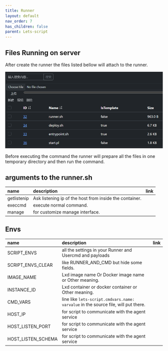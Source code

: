 ```yaml
---
title: Runner
layout: default
nav_order: 7
has_children: false
parent: Lets-script
---
```


## Files Running on server

After create the runner the files listed bellow will attach to the runner.

![Runner Image](/assets/imgs/runner.png)

Before executing the command the runner will prepare all the files in one temporary directory and then run the command.

## arguments to the runner.sh

| name        | description                                             | link |
| :---------- | :------------------------------------------------------ | ---- |
| getlistenip | Ask listening ip of the host from inside the container. |      |
| execcmd     | execute normal command.                                 |      |
| manage      | for customize manage interface.                         |      |

## Envs

| name               | description                                                                        | link |
| :----------------- | :--------------------------------------------------------------------------------- | ---- |
| SCRIPT_ENVS        | all the settings in your Runner and Usercmd and payloads                           |
| SCRIPT_ENVS_CLEAR  | like RUNNER_AND_CMD but hide some fields.                                          |
| IMAGE_NAME         | Lxd image name Or Docker image name or Other meaning.                              |
| INSTANCE_ID        | Lxd container or docker container or Other meaning.                                |
| CMD_VARS           | line like `lets-script.cmdvars.name: varvalue` in the source file, will put there. |
| HOST_IP            | for script to communicate with the agent service                                   |
| HOST_LISTEN_PORT   | for script to communicate with the agent service                                   |
| HOST_LISTEN_SCHEMA | for script to communicate with the agent service                                   |
